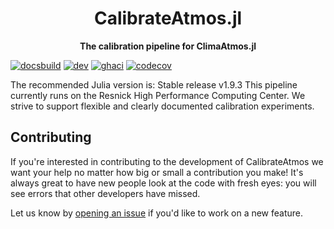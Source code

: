 <!-- Title -->
<h1 align="center">
  CalibrateAtmos.jl
</h1>

<!-- description -->
<p align="center">
  <strong>The calibration pipeline for ClimaAtmos.jl</strong>
</p>

[![docsbuild][docs-bld-img]][docs-bld-url]
[![dev][docs-dev-img]][docs-dev-url]
[![ghaci][gha-ci-img]][gha-ci-url]
[![codecov][codecov-img]][codecov-url]

[docs-bld-img]: https://github.com/CliMA/CalibrateAtmos.jl/workflows/Documentation/badge.svg
[docs-bld-url]: https://github.com/CliMA/CalibrateAtmos.jl/actions?query=workflow%3ADocumentation

[docs-dev-img]: https://img.shields.io/badge/docs-dev-blue.svg
[docs-dev-url]: https://CliMA.github.io/CalibrateAtmos.jl/dev/

[gha-ci-img]: https://github.com/CliMA/CalibrateAtmos.jl/actions/workflows/ci.yml/badge.svg
[gha-ci-url]: https://github.com/CliMA/CalibrateAtmos.jl/actions/workflows/ci.yml

[codecov-img]: https://codecov.io/gh/CliMA/CalibrateAtmos.jl/branch/main/graph/badge.svg
[codecov-url]: https://codecov.io/gh/CliMA/CalibrateAtmos.jl

The recommended Julia version is: Stable release v1.9.3
This pipeline currently runs on the Resnick High Performance Computing Center.
We strive to support flexible and clearly documented calibration experiments.

## Contributing

If you're interested in contributing to the development of CalibrateAtmos we want your help no matter how big or small a contribution you make! It's always great to have new people look at the code with fresh eyes: you will see errors that other developers have missed.

Let us know by [opening an issue](https://github.com/CliMA/CalibrateAtmos.jl/issues/new) if you'd like to work on a new feature.

